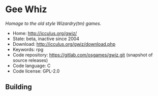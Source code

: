 # Gee Whiz

_Homage to the old style Wizardry(tm) games._

- Home: http://icculus.org/gwiz/
- State: beta, inactive since 2004
- Download: http://icculus.org/gwiz/download.php
- Keywords: rpg
- Code repository: https://gitlab.com/osgames/gwiz.git (snapshot of source releases)
- Code language: C
- Code license: GPL-2.0

## Building

